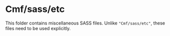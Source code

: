 # Cmf/sass/etc

This folder contains miscellaneous SASS files. Unlike `"Cmf/sass/etc"`, these files
need to be used explicitly.
